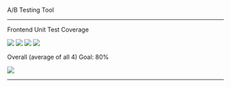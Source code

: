 A/B Testing Tool

---

Frontend Unit Test Coverage

![](https://img.shields.io/badge/Coverage-87%25-83A603.svg?style=flat&logo=jest&label=Statements&prefix=$statements$)
![](https://img.shields.io/badge/Coverage-75%25-5A7302.svg?style=flat&logo=jest&label=Branches&prefix=$branches$)
![](https://img.shields.io/badge/Coverage-75%25-5A7302.svg?style=flat&logo=jest&label=Functions&prefix=$functions$)
![](https://img.shields.io/badge/Coverage-86%25-83A603.svg?style=flat&logo=jest&label=Lines&prefix=$lines$)

Overall (average of all 4) Goal: 80%

![](https://img.shields.io/badge/Coverage-81%25-83A603.svg?style=flat&logo=jest&label=Overall&prefix=$coverage$)

---